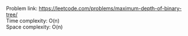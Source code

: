 Problem link: https://leetcode.com/problems/maximum-depth-of-binary-tree/ </br>
Time complexity: O(n) </br>
Space complexity: O(n)
